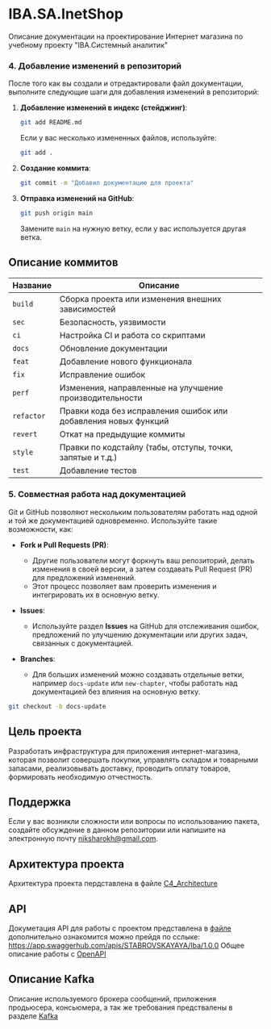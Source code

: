 # IBA.SA.InetShop
Описание документации на проектирование Интернет магазина по учебному проекту "IBA.Системный аналитик"

### 4. **Добавление изменений в репозиторий**
После того как вы создали и отредактировали файл документации, выполните следующие шаги для добавления изменений в репозиторий:

1. **Добавление изменений в индекс (стейджинг)**:
    ```bash
    git add README.md
    ```
    Если у вас несколько измененных файлов, используйте:
    ```bash
    git add .
    ```

2. **Создание коммита**:
    ```bash
    git commit -m "Добавил документацию для проекта"
    ```

3. **Отправка изменений на GitHub**:
    ```bash
    git push origin main
    ```

    Замените `main` на нужную ветку, если у вас используется другая ветка.

## Описание коммитов

| Название   | Описание                                                                 |
|------------|--------------------------------------------------------------------------|
| `build`    | Сборка проекта или изменения внешних зависимостей                        |
| `sec`      | Безопасность, уязвимости                                                |
| `ci`       | Настройка CI и работа со скриптами                                       |
| `docs`     | Обновление документации                                                  |
| `feat`     | Добавление нового функционала                                            |
| `fix`      | Исправление ошибок                                                       |
| `perf`     | Изменения, направленные на улучшение производительности                   |
| `refactor` | Правки кода без исправления ошибок или добавления новых функций          |
| `revert`   | Откат на предыдущие коммиты                                              |
| `style`    | Правки по кодстайлу (табы, отступы, точки, запятые и т.д.)               |
| `test`     | Добавление тестов                                                         |


### 5. **Совместная работа над документацией**
Git и GitHub позволяют нескольким пользователям работать над одной и той же документацией одновременно. Используйте такие возможности, как:

- **Fork и Pull Requests (PR)**:
  - Другие пользователи могут форкнуть ваш репозиторий, делать изменения в своей версии, а затем создавать Pull Request (PR) для предложений изменений.
  - Этот процесс позволяет вам проверить изменения и интегрировать их в основную ветку.

- **Issues**:
  - Используйте раздел **Issues** на GitHub для отслеживания ошибок, предложений по улучшению документации или других задач, связанных с документацией.

- **Branches**:
  - Для больших изменений можно создавать отдельные ветки, например `docs-update` или `new-chapter`, чтобы работать над документацией без влияния на основную ветку.

```bash
git checkout -b docs-update
 ```

## Цель проекта
Разработать инфраструктура для приложения интернет-магазина, которая позволит совершать покупки, управлять складом и товарными запасами, реализовывать доставку, проводить оплату товаров, формировать необходимую отчестность.

## Поддержка
Если у вас возникли сложности или вопросы по использованию пакета, создайте обсуждение в данном репозитории или напишите на электронную почту niksharokh@gmail.com.

## Архитектура проекта
Архитектура проекта пердставлена в файле [C4_Architecture](https://github.com/YanaKidun/IShop/tree/main/System%20Architecture) 

## API
Докуметация API для работы с проектом представлена в [файле](https://github.com/YanaKidun/IShop/blob/main/API/API_Swagger) дополнительно ознакомится можно прейдя по сслыке: https://app.swaggerhub.com/apis/STABROVSKAYAYA/Iba/1.0.0
Общее описание работы с [OpenAPI](https://github.com/docops-hq/learnapidoc-ru/blob/master/openAPI-specification/README.md)

## Описание Кafka
Описание используемого брокера сообщений, приложения продьюсера, консьюмера, а так же требования предствалены в разделе [Kafka](https://github.com/YanaKidun/IShop/tree/main/Kafka)

